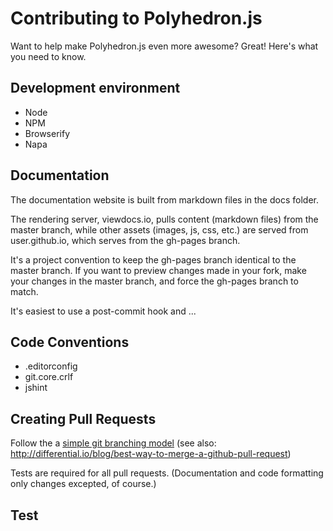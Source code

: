 # Contributing to Polyhedron.js

Want to help make Polyhedron.js even more awesome?  Great!  Here's what you need to know.

## Development environment

- Node
- NPM
- Browserify
- Napa

## Documentation

The documentation website is built from markdown files in the docs folder.

The rendering server, viewdocs.io, pulls content (markdown files) from the master branch, while other assets (images, js, css, etc.) are served from user.github.io, which serves from the gh-pages branch. 

It's a project convention to keep the gh-pages branch identical to the master branch.  If you want to preview changes made in your fork, make your changes in the master branch, and force the gh-pages branch to match.

It's easiest to use a post-commit hook and ...

## Code Conventions

- .editorconfig  
- git.core.crlf
- jshint

## Creating Pull Requests

Follow the a [simple git branching model](https://gist.github.com/jbenet/ee6c9ac48068889b0912) 
(see also: http://differential.io/blog/best-way-to-merge-a-github-pull-request)

Tests are required for all pull requests.  (Documentation and code formatting only changes excepted, of course.)

## Test